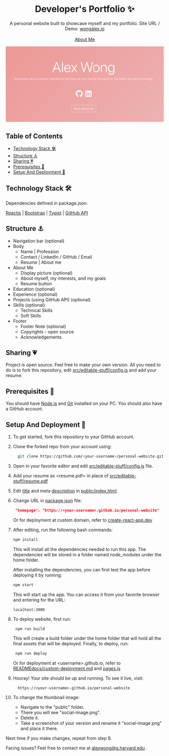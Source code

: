 <!-- PROJECT LOGO -->
<br />
<p align="center">
  <h1 align="center">Developer's Portfolio ✨</h1>

  <p align="center">
    A personal website built to showcase myself and my portfolio. Site URL / Demo: 
    <a href="https://wongalex.io">wongalex.io</a>
    <br />
    <br />
    <a href="https://www.github.com/wongalex">About Me</a>
  </p>
</p>

[![Site preview](/public/social-image.png)](https://wongalex.io)

## Table of Contents

- [Technology Stack 🛠️](#technology-stack-)
- [Structure ⚓](#structure-)
- [Sharing 💗](#sharing-)
- [Prerequisites 🍪](#prerequisites-)
- [Setup And Deployment 🔧](#setup-and-deployment-)

## Technology Stack 🛠️

Dependencies defined in package.json:

[Reactjs](https://reactjs.org/)
| [Bootstrap](https://getbootstrap.com/)
| [Typist](https://github.com/jstejada/react-typist)
| [GitHub API](https://developer.github.com/v3/repos/)

## Structure ⚓

- Navigation bar (optional)
- Body
  - Name | Profession
  - Contact / LinkedIn / GitHub / Email
  - Resume | About me
- About Me
  - Display picture (optional)
  - About myself, my interests, and my goals
  - Resume button
- Education (optional)
- Experience (optional)
- Projects (using GitHub API) (optional)
- Skills (optional)
  - Technical Skills
  - Soft Skills
- Footer
  - Footer Note (optional)
  - Copyrights - open source
  - Acknowledgements

## Sharing 💗

Project is open source. Feel free to make your own version. All you need to do is to fork this repository, edit [src/editable-stuff/config.js](./src/editable-stuff/config.js) and add your resume.

## Prerequisites 🍪

You should have [Node.js](https://nodejs.org/en/) and [Git](https://git-scm.com/) installed on your PC. You should also have a GitHub account.

## Setup And Deployment 🔧

1. To get started, fork this repository to your GitHub account.

2. Clone the forked repo from your account using:

   ```bash
     git clone https://github.com/<your-username>/personal-website.git
   ```

3. Open in your favorite editor and edit [src/editable-stuff/config.js](./src/editable-stuff/config.js) file.

4. Add your resume as <resume.pdf> in place of [src/editable-stuff/resume.pdf](./src/editable-stuff/)

5. Edit [title](./public/index.html#L34) and meta [description](./public/index.html#L13) in [public/index.html](./public/index.html).
6. Change URL in [package.json](./package.json) file:

   ```json
    "homepage": "https://<your-username>.github.io/personal-website"
   ```

   Or for deployment at custom domain, refer to [create-react-app.dev](https://create-react-app.dev/docs/deployment/#step-1-add-homepage-to-packagejson)

7. After editing, run the following bash commands:

   ```bash
   npm install
   ```
   This will install all the dependencies needed to run this app. The dependencies will be stored in a folder named node_modules under the home folder.
   
   After installing the dependencies, you can first test the app before deploying it by running:
   
   ```bash
   npm start
   ```
   This will start up the app. You can access it from your favorite browser and entering for the URL:
   
   ```
   localhost:3000
   ```

8. To deploy website, first run:

   ```bash
    npm run build
   ```
   This will create a build folder under the home folder that will hold all the final assets that will be deployed. Finally, to deploy, run:
   
   ```bash
    npm run deploy
   ```

   Or for deployment at \<username>.github.io, refer to [READMEdocs/custom-deployment.md](./READMEdocs/custom-deployment.md) and [pages.js](./pages.js)

9. Hooray! Your site should be up and running. To see it live, visit:

   ```https
     https://<your-username>.github.io/personal-website
   ```

10. To change the thumbnail image:

    - Navigate to the "public" folder.  
    - There you will see "social-image.png".  
    - Delete it.   
    - Take a screenshot of your version and rename it "social-image.png" and place it there.  
    
   Next time if you make changes, repeat from step 8.

Facing issues? Feel free to contact me at alexwong@g.harvard.edu .
